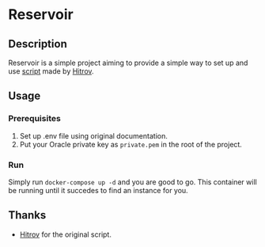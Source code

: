 # Reservoir

## Description

Reservoir is a simple project aiming to provide a simple way to set up and use [script](https://github.com/hitrov/oci-arm-host-capacity) made by [Hitrov](https://github.com/hitrov).

## Usage

### Prerequisites

1. Set up .env file using original documentation.
2. Put your Oracle private key as `private.pem` in the root of the project.

### Run

Simply run `docker-compose up -d` and you are good to go. This container will be running until it succedes to find an instance for you.

## Thanks

- [Hitrov](https://github.com/hitrov) for the original script.
